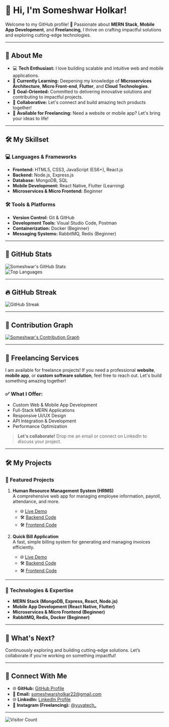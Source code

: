 # 👋 **Hi, I'm Someshwar Holkar!**

Welcome to my GitHub profile! 🚀 Passionate about **MERN Stack**, **Mobile App Development**, and **Freelancing**, I thrive on crafting impactful solutions and exploring cutting-edge technologies.

---

## 🌟 **About Me**

- 💻 **Tech Enthusiast:** I love building scalable and intuitive web and mobile applications.
- 🌱 **Currently Learning:** Deepening my knowledge of **Microservices Architecture**, **Micro Front-end**, **Flutter**, and **Cloud Technologies**.
- 🎯 **Goal-Oriented:** Committed to delivering innovative solutions and contributing to impactful projects.
- 🤝 **Collaborative:** Let's connect and build amazing tech products together!
- 💼 **Available for Freelancing:** Need a website or mobile app? Let's bring your ideas to life!

---

## 🛠️ **My Skillset**

### 💻 **Languages & Frameworks**
- **Frontend:** HTML5, CSS3, JavaScript (ES6+), React.js
- **Backend:** Node.js, Express.js
- **Database:** MongoDB, SQL
- **Mobile Development:** React Native, Flutter (Learning)
- **Microservices & Micro Frontend:** Beginner

### 🛠️ **Tools & Platforms**
- **Version Control:** Git & GitHub
- **Development Tools:** Visual Studio Code, Postman
- **Containerization:** Docker (Beginner)
- **Messaging Systems:** RabbitMQ, Redis (Beginner)

---

## 💊 **GitHub Stats**

![Someshwar's GitHub Stats](https://github-readme-stats.vercel.app/api?username=holkar-somesh01&show_icons=true&theme=radical)  
![Top Languages](https://github-readme-stats.vercel.app/api/top-langs/?username=holkar-somesh01&layout=compact&theme=radical&hide=css,html)

---

## 🔥 **GitHub Streak**

![GitHub Streak](https://streak-stats.demolab.com/?user=holkar-somesh01&theme=dark&date_format=M%20j%5B%2C%20Y%5D)

---

## 🚀 **Contribution Graph**

[![Someshwar's Contribution Graph](https://github-readme-activity-graph.vercel.app/graph?username=holkar-somesh01&bg_color=0f2027&color=00bcd4&line=00bcd4&point=ffffff&area=true&hide_border=true)](https://github.com/holkar-somesh01)

---

## 🌟 **Freelancing Services**

I am available for freelance projects! If you need a professional **website**, **mobile app**, or **custom software solution**, feel free to reach out. Let's build something amazing together!

### ✅ **What I Offer:**
- Custom Web & Mobile App Development
- Full-Stack MERN Applications
- Responsive UI/UX Design
- API Integration & Development
- Performance Optimization

> **Let's collaborate!** Drop me an email or connect on LinkedIn to discuss your project.

---

## 🛠️ **My Projects**

### 📝 **Featured Projects**

1. **Human Resource Management System (HRMS)**  
   A comprehensive web app for managing employee information, payroll, attendance, and more.  
   - 🌐 [Live Demo](https://human-resource-management-system-xjin.onrender.com/)  
   - 🛠️ [Backend Code](https://github.com/holkar-somesh01/Human-Resource-Management-Backend)  
   - 🛠️ [Frontend Code](https://github.com/holkar-somesh01/Human-Resource-Management-Frontend)

2. **Quick Bill Application**  
   A fast, simple billing system for generating and managing invoices efficiently.  
   - 🌐 [Live Demo](https://quick-billing-application.onrender.com/)  
   - 🛠️ [Backend Code](https://github.com/holkar-somesh01/Quick-Billing-App-Backend)  
   - 🛠️ [Frontend Code](https://github.com/holkar-somesh01/Quick-Billing-App-Frontend)

---

### 🤖 **Technologies & Expertise**

- **MERN Stack (MongoDB, Express, React, Node.js)**
- **Mobile App Development (React Native, Flutter)**
- **Microservices & Micro Frontend (Beginner)**
- **RabbitMQ, Redis, Docker (Beginner)**

---

## 📅 **What's Next?**  
Continuously exploring and building cutting-edge solutions. Let’s collaborate if you're working on something impactful!

---

## 💎 **Connect With Me**

- 🌐 **GitHub:** [GitHub Profile](https://github.com/holkar-somesh01)  
- 📧 **Email:** [someshwarsholkar22@gmail.com](mailto:someshwarsholkar22@gmail.com)  
- 🌐 **LinkedIn:** [LinkedIn Profile](https://www.linkedin.com/in/someshwar-holkar-819503314)  
- 👤 **Instagram (Freelancing):** [@yuvatech_](https://www.instagram.com/yuvatech_)

---
![Visitor Count](https://komarev.com/ghpvc/?username=holkar-somesh01&color=blue&style=flat-square&label=Profile+Views)


